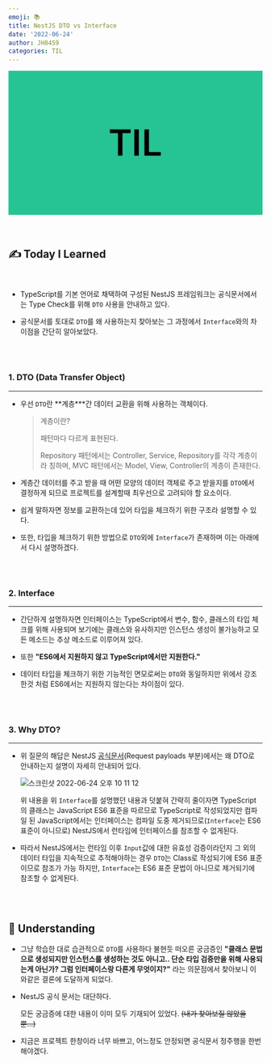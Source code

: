 ```yaml
---
emoji: 📚
title: NestJS DTO vs Interface
date: '2022-06-24'
author: JH8459
categories: TIL
---
```


![github-blog.png](../../../assets/common/til.jpeg)

<br>

## ✍️ **T**oday **I** **L**earned

<br>

- TypeScript를 기본 언어로 채택하여 구성된 NestJS 프레임워크는 공식문서에서는 Type Check를 위해 `DTO` 사용을 안내하고 있다.

- 공식문서를 토대로 `DTO`를 왜 사용하는지 찾아보는 그 과정에서 `Interface`와의 차이점을 간단히 알아보았다.

<br>
<br>

### 1. DTO (Data Transfer Object)

---

- 우선 `DTO`란 **계층\***간 데이터 교환을 위해 사용하는 객체이다.

  > 계층이란?
  >
  > 패턴마다 다르게 표현된다.
  >
  > Repository 패턴에서는 Controller, Service, Repository를 각각 계층이라 칭하며, MVC 패턴에서는 Model, View, Controller의 계층이 존재한다.

- 계층간 데이터를 주고 받을 때 어떤 모양의 데이터 객체로 주고 받을지를 `DTO`에서 결정하게 되므로 프로젝트를 설계할때 최우선으로 고려되야 할 요소이다.

- 쉽게 말하자면 정보를 교환하는데 있어 타입을 체크하기 위한 구조라 설명할 수 있다.

- 또한, 타입을 체크하기 위한 방법으로 `DTO`외에 `Interface`가 존재하며 이는 아래에서 다시 설명하겠다.

<br>
<br>

### 2. Interface

---

- 간단하게 설명하자면 인터페이스는 TypeScript에서 변수, 함수, 클래스의 타입 체크를 위해 사용되며 보기에는 클래스와 유사하지만 인스턴스 생성이 불가능하고 모든 메소드는 추상 메소드로 이루어져 있다.

- 또한 **"ES6에서 지원하지 않고 TypeScript에서만 지원한다."**

- 데이터 타입을 체크하기 위한 기능적인 면모로써는 `DTO`와 동일하지만 위에서 강조한것 처럼 ES6에서는 지원하지 않는다는 차이점이 있다.

<br>
<br>

### 3. Why DTO?

---

- 위 질문의 해답은 NestJS <a href="https://docs.nestjs.com/controllers#request-object" target="_blank">공식문서</a>(Request payloads 부분)에서는 왜 DTO로 안내하는지 설명이 자세히 안내되어 있다.

  ![스크린샷 2022-06-24 오후 10 11 12](https://user-images.githubusercontent.com/83164003/175549009-f7cb3010-f861-4750-a5e9-15978b486734.png)

  위 내용을 위 `Interface`를 설명했던 내용과 덧붙혀 간략히 줄이자면 TypeScript의 클래스는 JavaScript ES6 표준을 따르므로 TypeScript로 작성되었지만 컴파일 된 JavaScript에서는 인터페이스는 컴파일 도중 제거되므로(`Interface`는 ES6 표준이 아니므로) NestJS에서 런타임에 인터페이스를 참조할 수 없게된다.

- 따라서 NestJS에서는 런타임 이후 `Input`값에 대한 유효성 검증이라던지 그 외의 데이터 타입을 지속적으로 추적해야하는 경우 `DTO`는 Class로 작성되기에 ES6 표준이므로 참조가 가능 하지만, `Interface`는 ES6 표준 문법이 아니므로 제거되기에 참조할 수 없게된다.

<br>
<br>

## 🤔 Understanding

- 그냥 학습한 대로 습관적으로 `DTO`를 사용하다 불현듯 떠오른 궁금증인 **"클래스 문법으로 생성되지만 인스턴스를 생성하는 것도 아니고.. 단순 타입 검증만을 위해 사용되는게 아닌가? 그럼 인터페이스랑 다른게 무엇이지?"** 라는 의문점에서 찾아보니 이와같은 결론에 도달하게 되었다.

- NestJS 공식 문서는 대단하다.

  모든 궁금증에 대한 내용이 이미 모두 기재되어 있었다. ~~(내가 찾아보질 않았을 뿐...)~~

- 지금은 프로젝트 한창이라 너무 바쁘고, 어느정도 안정되면 공식문서 정주행을 한번 해야겠다.

<br>
<br>

